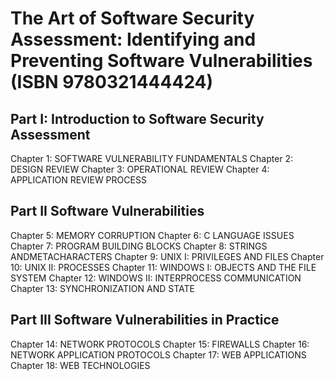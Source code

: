 # The Art of Software Security Assessment: Identifying and Preventing Software Vulnerabilities (ISBN 9780321444424)

## Part I: Introduction to Software Security Assessment
Chapter 1: SOFTWARE VULNERABILITY FUNDAMENTALS
Chapter 2: DESIGN REVIEW
Chapter 3: OPERATIONAL REVIEW
Chapter 4: APPLICATION REVIEW PROCESS

## Part II Software Vulnerabilities
Chapter 5: MEMORY CORRUPTION
Chapter 6: C LANGUAGE ISSUES
Chapter 7: PROGRAM BUILDING BLOCKS
Chapter 8: STRINGS ANDMETACHARACTERS
Chapter 9: UNIX I: PRIVILEGES AND FILES
Chapter 10: UNIX II: PROCESSES
Chapter 11: WINDOWS I: OBJECTS AND THE FILE SYSTEM
Chapter 12: WINDOWS II: INTERPROCESS COMMUNICATION
Chapter 13: SYNCHRONIZATION AND STATE

## Part III Software Vulnerabilities in Practice
Chapter 14: NETWORK PROTOCOLS
Chapter 15: FIREWALLS
Chapter 16: NETWORK APPLICATION PROTOCOLS
Chapter 17: WEB APPLICATIONS
Chapter 18: WEB TECHNOLOGIES
